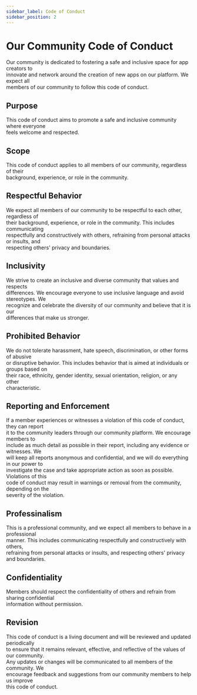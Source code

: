 ```yaml
---
sidebar_label: Code of Conduct
sidebar_position: 2
---
```


# Our Community Code of Conduct

Our community is dedicated to fostering a safe and inclusive space for app creators to<br/>
innovate and network around the creation of new apps on our platform. We expect all<br/>
members of our community to follow this code of conduct.

## Purpose

This code of conduct aims to promote a safe and inclusive community where everyone<br/>
feels welcome and respected.

## Scope

This code of conduct applies to all members of our community, regardless of their<br/>
background, experience, or role in the community.

## Respectful Behavior

We expect all members of our community to be respectful to each other, regardless of<br/>
their background, experience, or role in the community. This includes communicating <br/>
respectfully and constructively with others, refraining from personal attacks or insults, and<br/>
respecting others' privacy and boundaries.

## Inclusivity

We strive to create an inclusive and diverse community that values and respects<br/>
differences. We encourage everyone to use inclusive language and avoid stereotypes. We<br/>
recognize and celebrate the diversity of our community and believe that it is our<br/>
differences that make us stronger.

## Prohibited Behavior

We do not tolerate harassment, hate speech, discrimination, or other forms of abusive<br/>
or disruptive behavior. This includes behavior that is aimed at individuals or groups based on<br/>
their race, ethnicity, gender identity, sexual orientation, religion, or any other<br/>
characteristic.

## Reporting and Enforcement

If a member experiences or witnesses a violation of this code of conduct, they can report<br/>
it to the community leaders through our community platform. We encourage members to<br/>
include as much detail as possible in their report, including any evidence or witnesses. We<br/>
will keep all reports anonymous and confidential, and we will do everything in our power to<br/>
investigate the case and take appropriate action as soon as possible. Violations of this<br/>
code of conduct may result in warnings or removal from the community, depending on the<br/>
severity of the violation.

## Professinalism

This is a professional community, and we expect all members to behave in a professional<br/>
manner. This includes communicating respectfully and constructively with others,<br/>
refraining from personal attacks or insults, and respecting others' privacy and boundaries.

## Confidentiality

Members should respect the confidentiality of others and refrain from sharing confidential<br/>
information without permission.

## Revision

This code of conduct is a living document and will be reviewed and updated periodically<br/>
to ensure that it remains relevant, effective, and reflective of the values of our community.<br/>
Any updates or changes will be communicated to all members of the community. We<br/>
encourage feedback and suggestions from our community members to help us improve<br/>
this code of conduct.
